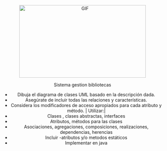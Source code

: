 <div align="center">
<p><img src="https://acegif.com/wp-content/gif/outerspace-51.gif" alt="GIF" width="400" height="230"></p><p><a 

## Sistema gestion bibliotecas   
- Dibuja el diagrama de clases UML basado en la descripción dada.
- Asegúrate de incluir todas las relaciones y características.
- Considera los modificadores de acceso apropiados para cada atributo y método.
| Utilizar:|
- Clases , clases abstractas, interfaces
- Atributos,  métodos para las clases
- Asociaciones, agregaciones, composiciones, realizaciones, dependencias, herencias
- Incluir -atributos y/o metodos estáticos
- Implementar en java
